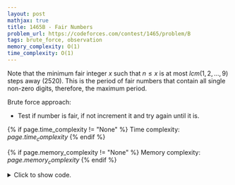 ```yaml
---
layout: post
mathjax: true
title: 1465B - Fair Numbers
problem_url: https://codeforces.com/contest/1465/problem/B
tags: brute_force, observation
memory_complexity: O(1)
time_complexity: O(1)
---
```


Note that the minimum fair integer $x$ such that $n \leq x$ is at most
$lcm(1, 2, ..., 9)$ steps away ($2520$). This is the period of fair numbers
that contain all single non-zero digits, therefore, the maximum period.

Brute force approach:
- Test if number is fair, if not increment it and try again until it is.


{% if page.time_complexity != "None" %}
Time complexity: ${{ page.time_complexity }}$
{% endif %}

{% if page.memory_complexity != "None" %}
Memory complexity: ${{ page.memory_complexity }}$
{% endif %}

<details>
<summary>
<p style="display:inline">Click to show code.</p>
</summary>
```cpp
{% raw %}
using namespace std;
using ll = long long;
using ii = pair<int, int>;
using vi = vector<int>;
bool fair(ll n)
{
    ll x = n;
    while (x != 0)
    {
        int d = x % 10;
        if (d and n % d)
            return false;
        x /= 10;
    }
    return true;
}
ll solve(ll n)
{
    while (not fair(n))
        ++n;
    return n;
}
int main(void)
{
    ios::sync_with_stdio(false), cin.tie(NULL);
    int t;
    cin >> t;
    while (t--)
    {
        ll n;
        cin >> n;
        cout << solve(n) << endl;
    }
    return 0;
}

{% endraw %}
```
</details>

